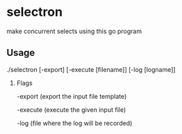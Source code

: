 # selectron
make concurrent selects using this go program

## Usage

./selectron [-export] [-execute [filename]] [-log [logname]]

1. Flags

    -export (export the input file template)

    -execute <filename> (execute the given input file)
    
    -log (file where the log will be recorded)
